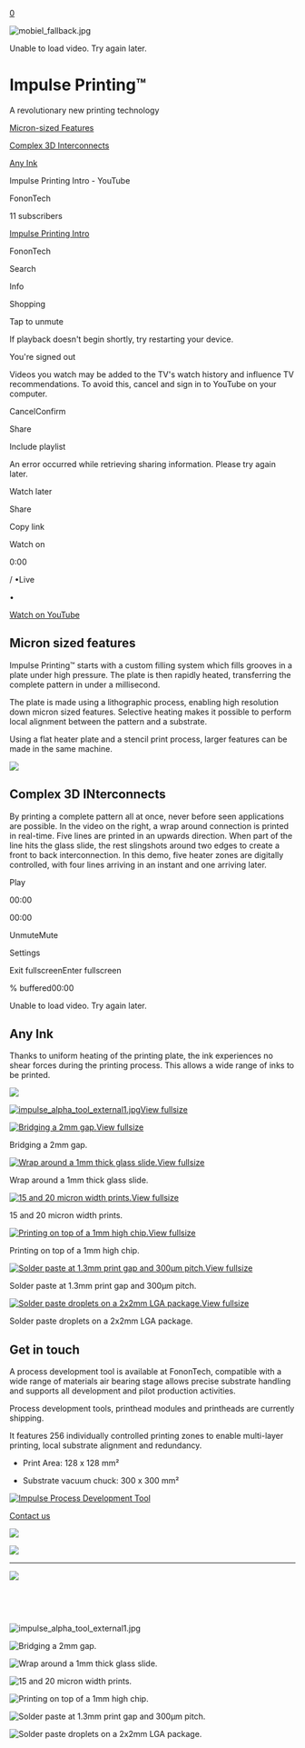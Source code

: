 [0](https://www.fonontech.com/cart)

![mobiel_fallback.jpg](https://images.squarespace-cdn.com/content/v1/63417db26ca8c866e3ee0fcd/b5ee5b26-2baa-4ac2-9e90-034fa3531025/mobiel_fallback.jpg?format=2500w)

Unable to load video. Try again later.

# Impulse Printing™

A revolutionary new printing technology

[Micron-sized Features](https://www.fonontech.com/#micron)

[Complex 3D Interconnects](https://www.fonontech.com/#interconnects)

[Any Ink](https://www.fonontech.com/#ink)

Impulse Printing Intro - YouTube

FononTech

11 subscribers

[Impulse Printing Intro](https://www.youtube.com/watch?v=0k72UOEcc4c)

FononTech

Search

Info

Shopping

Tap to unmute

If playback doesn't begin shortly, try restarting your device.

You're signed out

Videos you watch may be added to the TV's watch history and influence TV recommendations. To avoid this, cancel and sign in to YouTube on your computer.

CancelConfirm

Share

Include playlist

An error occurred while retrieving sharing information. Please try again later.

Watch later

Share

Copy link

Watch on

0:00

/
•Live

•

[Watch on YouTube](https://www.youtube.com/watch?v=0k72UOEcc4c "Watch on YouTube")

## Micron sized features

Impulse Printing™ starts with a custom filling system which fills grooves in a plate under high pressure. The plate is then rapidly heated, transferring the complete pattern in under a millisecond.

The plate is made using a lithographic process, enabling high resolution down micron sized features. Selective heating makes it possible to perform local alignment between the pattern and a substrate.

Using a flat heater plate and a stencil print process, larger features can be made in the same machine.

![](https://images.squarespace-cdn.com/content/v1/63417db26ca8c866e3ee0fcd/d19f1b76-8cd0-457f-b464-01d0133e5b1e/impulse+palte.PNG)

## Complex 3D INterconnects

By printing a complete pattern all at once, never before seen applications are possible. In the video on the right, a wrap around connection is printed in real-time. Five lines are printed in an upwards direction. When part of the line hits the glass slide, the rest slingshots around two edges to create a front to back interconnection. In this demo, five heater zones are digitally controlled, with four lines arriving in an instant and one arriving later.

Play

00:00

00:00

UnmuteMute

Settings

Exit fullscreenEnter fullscreen

% buffered00:00

Unable to load video. Try again later.

## Any Ink

Thanks to uniform heating of the printing plate, the ink experiences no shear forces during the printing process. This allows a wide range of inks to be printed.

![](https://images.squarespace-cdn.com/content/v1/63417db26ca8c866e3ee0fcd/cf13ef16-33f1-4cfa-8b17-68d54f1b6aed/Picture+all+inks.png)

[![impulse_alpha_tool_external1.jpg](https://images.squarespace-cdn.com/content/v1/63417db26ca8c866e3ee0fcd/e049dfcd-0d38-4352-80f0-d30463b76870/impulse_alpha_tool_external1.jpg?format=500w)View fullsize](https://www.fonontech.com/?itemId=m62pwcbgmbgpixrgogadka857uzprz)

[![Bridging a 2mm gap.](https://images.squarespace-cdn.com/content/v1/63417db26ca8c866e3ee0fcd/cf5dcca2-453d-487b-92ee-f89226cd96d5/Picture+2.png?format=300w)View fullsize](https://www.fonontech.com/?itemId=do5dv02tte9hy9v7rh0kdfz07tlg5e)

Bridging a 2mm gap.

[![Wrap around a 1mm thick glass slide.](https://images.squarespace-cdn.com/content/v1/63417db26ca8c866e3ee0fcd/e75db4e6-d0f5-44e9-9704-4844993976be/Picture+1.jpg?format=500w)View fullsize](https://www.fonontech.com/?itemId=ivm4qo759dttmqq1ue808x40wkunku)

Wrap around a 1mm thick glass slide.

[![15 and 20 micron width prints.](https://images.squarespace-cdn.com/content/v1/63417db26ca8c866e3ee0fcd/177d469d-ac17-4c08-b521-7ba689d8fac9/Picture+4.png?format=500w)View fullsize](https://www.fonontech.com/?itemId=gxxy96r6kcph8qr2l53fz3bemxivly)

15 and 20 micron width prints.

[![Printing on top of a 1mm high chip.](https://images.squarespace-cdn.com/content/v1/63417db26ca8c866e3ee0fcd/2e091ff4-562b-42d9-9ff1-226762b9f3ac/Picture+3.jpg?format=500w)View fullsize](https://www.fonontech.com/?itemId=qmc0evu8q1evoojwoy79qu7agukng6)

Printing on top of a 1mm high chip.

[![Solder paste at 1.3mm print gap and 300μm pitch.](https://images.squarespace-cdn.com/content/v1/63417db26ca8c866e3ee0fcd/af331516-64fb-46b5-9dcc-c7c70fbfabc8/FullSizeRender.jpg?format=500w)View fullsize](https://www.fonontech.com/?itemId=vzew3u3iywl29cykpyo49ygwmcfd73)

Solder paste at 1.3mm print gap and 300μm pitch.

[![Solder paste droplets on a 2x2mm LGA package. ](https://images.squarespace-cdn.com/content/v1/63417db26ca8c866e3ee0fcd/2df067b3-d15f-4627-b5fc-8378e62f8556/FullSizeRender+%281%29.jpg?format=500w)View fullsize](https://www.fonontech.com/?itemId=xaienjt21y2edpciv63r8qw57axi82)

Solder paste droplets on a 2x2mm LGA package.

## Get in touch

A process development tool is available at FononTech, compatible with a wide range of materials air bearing stage allows precise substrate handling and supports all development and pilot production activities.

Process development tools, printhead modules and printheads are currently shipping.

It features 256 individually controlled printing zones to enable multi-layer printing, local substrate alignment and redundancy.

- Print Area: 128 x 128 mm²

- Substrate vacuum chuck: 300 x 300 mm²


[![Impulse Process Development Tool](https://images.squarespace-cdn.com/content/v1/63417db26ca8c866e3ee0fcd/d4532840-2b52-4f5b-9ab5-36e63c4eb4d8/NTS+-+Fonontech+picture+%2827%29.jpg)](https://www.fonontech.com/)

[Contact us](https://www.fonontech.com/contact)

![](https://images.squarespace-cdn.com/content/v1/63417db26ca8c866e3ee0fcd/c7994fa7-a1d5-4c93-9627-e47d27c4f96a/E_CAT_4c.png)

![](https://images.squarespace-cdn.com/content/v1/63417db26ca8c866e3ee0fcd/55dae3d6-0aaa-4b9f-9a54-9bbba5d9c100/ANSYS_logo.jpg)

* * *

![](https://images.squarespace-cdn.com/content/v1/63417db26ca8c866e3ee0fcd/07cb6861-b51c-4470-88ef-ff54532cb655/SEMI_Member_Logo_4c.jpg)

­

­

![impulse_alpha_tool_external1.jpg](https://images.squarespace-cdn.com/content/v1/63417db26ca8c866e3ee0fcd/e049dfcd-0d38-4352-80f0-d30463b76870/impulse_alpha_tool_external1.jpg)

![Bridging a 2mm gap.](https://images.squarespace-cdn.com/content/v1/63417db26ca8c866e3ee0fcd/cf5dcca2-453d-487b-92ee-f89226cd96d5/Picture+2.png)

![Wrap around a 1mm thick glass slide.](https://images.squarespace-cdn.com/content/v1/63417db26ca8c866e3ee0fcd/e75db4e6-d0f5-44e9-9704-4844993976be/Picture+1.jpg)

![15 and 20 micron width prints.](https://images.squarespace-cdn.com/content/v1/63417db26ca8c866e3ee0fcd/177d469d-ac17-4c08-b521-7ba689d8fac9/Picture+4.png)

![Printing on top of a 1mm high chip.](https://images.squarespace-cdn.com/content/v1/63417db26ca8c866e3ee0fcd/2e091ff4-562b-42d9-9ff1-226762b9f3ac/Picture+3.jpg)

![Solder paste at 1.3mm print gap and 300μm pitch.](https://images.squarespace-cdn.com/content/v1/63417db26ca8c866e3ee0fcd/af331516-64fb-46b5-9dcc-c7c70fbfabc8/FullSizeRender.jpg)

![Solder paste droplets on a 2x2mm LGA package. ](https://images.squarespace-cdn.com/content/v1/63417db26ca8c866e3ee0fcd/2df067b3-d15f-4627-b5fc-8378e62f8556/FullSizeRender+%281%29.jpg)